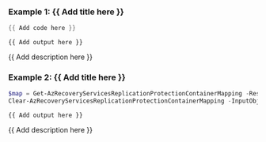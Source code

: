 ### Example 1: {{ Add title here }}
```powershell
{{ Add code here }}
```

```output
{{ Add output here }}
```

{{ Add description here }}

### Example 2: {{ Add title here }}
```powershell
$map = Get-AzRecoveryServicesReplicationProtectionContainerMapping -ResourceGroupName "ASRTesting" -ResourceName "HyperV2AzureVault"
Clear-AzRecoveryServicesReplicationProtectionContainerMapping -InputObject $map -ResourceGroupName "ASRTesting" -ResourceName "HyperV2AzureVault"
```

```output
{{ Add output here }}
```

{{ Add description here }}
